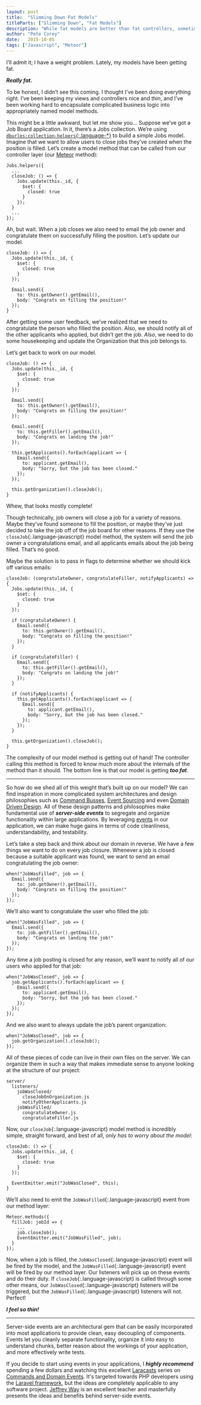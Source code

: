 ```yaml
---
layout: post
title:  "Slimming Down Fat Models"
titleParts: ["Slimming Down", "Fat Models"]
description: "While fat models are better than fat controllers, sometimes your models need to trim the fat as well. Event-based architectures may be the solution to your troubles."
author: "Pete Corey"
date:   2015-10-05
tags: ["Javascript", "Meteor"]
---
```


I’ll admit it; I have a weight problem. Lately, my models have been getting fat.

___Really fat.___

To be honest, I didn’t see this coming. I thought I’ve been doing everything right. I’ve been keeping my views and controllers nice and thin, and I’ve been working hard to encapsulate complicated business logic into appropriately named model methods.

This might be a little awkward, but let me show you... Suppose we’ve got a Job Board application. In it, there’s a Jobs collection. We’re using [`dburles:collection-helpers`{:.language-*}](https://github.com/dburles/meteor-collection-helpers) to build a simple Jobs model. Imagine that we want to allow users to close jobs they’ve created when the position is filled. Let’s create a model method that can be called from our controller layer (our [Meteor](https://www.meteor.com/) method):

<pre class="language-javascript"><code class="language-javascript">Jobs.helpers({
  ...
  closeJob: () => {
    Jobs.update(this._id, {
      $set: {
        closed: true
      }
    });
  }
  ...
});
</code></pre>

Ah, but wait. When a job closes we also need to email the job owner and congratulate them on successfully filling the position. Let’s update our model.

<pre class="language-javascript"><code class="language-javascript">closeJob: () => {
  Jobs.update(this._id, {
    $set: {
      closed: true
    }
  });

  Email.send({
    to: this.getOwner().getEmail(),
    body: "Congrats on filling the position!"
  });
}
</code></pre>

After getting some user feedback, we’ve realized that we need to congratulate the person who filled the position. Also, we should notify all of the other applicants who applied, but didn’t get the job. _Also_, we need to do some housekeeping and update the Organization that this job belongs to.

Let’s get back to work on our model.

<pre class="language-javascript"><code class="language-javascript">closeJob: () => {
  Jobs.update(this._id, {
    $set: {
      closed: true
    }
  });

  Email.send({
    to: this.getOwner().getEmail(),
    body: "Congrats on filling the position!"
  });

  Email.send({
    to: this.getFiller().getEmail(),
    body: "Congrats on landing the job!"
  });

  this.getApplicants().forEach(applicant => {
    Email.send({
      to: applicant.getEmail(),
      body: "Sorry, but the job has been closed."
    });
  });

  this.getOrganization().closeJob();
}
</code></pre>

Whew, that looks mostly complete!

Though technically, job owners will close a job for a variety of reasons. Maybe they’ve found someone to fill the position, or maybe they’ve just decided to take the job off of the job board for other reasons. If they use the `closeJob`{:.language-javascript} model method, the system will send the job owner a congratulations email, and all applicants emails about the job being filled. That’s no good.

Maybe the solution is to pass in flags to determine whether we should kick off various emails:

<pre class="language-javascript"><code class="language-javascript">closeJob: (congratulateOwner, congratulateFiller, notifyApplicants) => {
  Jobs.update(this._id, {
    $set: {
      closed: true
    }
  });

  if (congratulateOwner) {
    Email.send({
      to: this.getOwner().getEmail(),
      body: "Congrats on filling the position!"
    });
  }

  if (congratulateFiller) {
    Email.send({
      to: this.getFiller().getEmail(),
      body: "Congrats on landing the job!"
    });
  }

  if (notifyApplicants) {
    this.getApplicants().forEach(applicant => {
      Email.send({
        to: applicant.getEmail(),
        body: "Sorry, but the job has been closed."
      });
    });
  }

  this.getOrganization().closeJob();
}
</code></pre>

The complexity of our model method is getting out of hand! The controller calling this method is forced to know much more about the internals of the method than it should. The bottom line is that our model is getting ___too fat___.

<hr/>

So how do we shed all of this weight that’s built up on our model? We can find inspiration in more complicated system architectures and design philosophies such as [Command Busses](http://laravel.com/docs/5.0/bus), [Event Sourcing](http://martinfowler.com/eaaDev/EventSourcing.html) and even [Domain Driven Design](http://martinfowler.com/tags/domain%20driven%20design.html). All of these design patterns and philosophies make fundamental use of ___server-side events___ to segregate and organize functionality within large applications. By leveraging [events](https://nodejs.org/api/events.html) in our application, we can make huge gains in terms of code cleanliness, understandability, and testability.

Let’s take a step back and think about our domain in reverse. We have a few things we want to do on every job closure. Whenever a job is closed because a suitable applicant was found, we want to send an email congratulating the job owner:

<pre class="language-javascript"><code class="language-javascript">when("JobWasFilled", job => {
  Email.send({
    to: job.getOwner().getEmail(),
    body: "Congrats on filling the position!"
  });
});
</code></pre>

We’ll also want to congratulate the user who filled the job:

<pre class="language-javascript"><code class="language-javascript">when("JobWasFilled", job => {
  Email.send({
    to: job.getFiller().getEmail(),
    body: "Congrats on landing the job!"
  });
});
</code></pre>

Any time a job posting is closed for any reason, we’ll want to notify all of our users who applied for that job:

<pre class="language-javascript"><code class="language-javascript">when("JobWasClosed", job => {
  job.getApplicants().forEach(applicant => {
    Email.send({
      to: applicant.getEmail(),
      body: "Sorry, but the job has been closed."
    });
  });
});
</code></pre>

And we also want to always update the job’s parent organization:

<pre class="language-javascript"><code class="language-javascript">when("JobWasClosed", job => {
  job.getOrganization().closeJob();
});
</code></pre>

All of these pieces of code can live in their own files on the server. We can organize them in such a way that makes immediate sense to anyone looking at the structure of our project:

<pre class="language-bash"><code class="language-bash">server/
  listeners/
    jobWasClosed/
      closeJobOnOrganization.js
      notifyOtherApplicants.js
    jobWasFilled/
      congratulateOwner.js
      congratulateFiller.js
</code></pre>

Now, our `closeJob`{:.language-javascript} model method is incredibly simple, straight forward, and best of all, _only has to worry about the model_:

<pre class="language-javascript"><code class="language-javascript">closeJob: () => {
  Jobs.update(this._id, {
    $set: {
      closed: true
    }
  });

  EventEmitter.emit("JobWasClosed", this);
}
</code></pre>

We’ll also need to emit the `JobWasFilled`{:.language-javascript} event from our method layer:

<pre class="language-javascript"><code class="language-javascript">Meteor.methods({
  fillJob: jobId => {
    ...
    job.closeJob();
    EventEmitter.emit("JobWasFilled", job);
  }
});
</code></pre>

Now, when a job is filled, the `JobWasClosed`{:.language-javascript} event will be fired by the model, and the `JobWasFilled`{:.language-javascript} event will be fired by our method layer. Our listeners will pick up on these events and do their duty. If `closeJob`{:.language-javascript} is called through some other means, our `JobWasClosed`{:.language-javascript} listeners will be triggered, but the `JobWasFilled`{:.language-javascript} listeners will not. Perfect!

___I feel so thin!___

<hr/>

Server-side events are an architectural gem that can be easily incorporated into most applications to provide clean, easy decoupling of components. Events let you cleanly separate functionality, organize it into easy to understand chunks, better reason about the workings of your application, and more effectively write tests.

If you decide to start using events in your applications, I ___highly recommend___ spending a few dollars and watching this excellent [Laracasts](https://laracasts.com/) series on [Commands and Domain Events](https://laracasts.com/series/commands-and-domain-events). It's targeted towards PHP developers using the [Laravel framework](http://laravel.com/), but the ideas are completely applicable to any software project. [Jeffrey Way](https://twitter.com/jeffrey_way) is an excellent teacher and masterfully presents the ideas and benefits behind server-side events.
